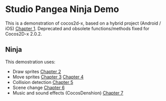 Studio Pangea Ninja Demo
========================

This is a demonstration of cocos2d-x, based on a hybrid project (Android / iOS) [Chapter 1].
Deprecated and obsolete functions/methods fixed for Cocos2D-x 2.0.2.

Ninja
-----

This demostration uses:  

* Draw sprites [Chapter 2]
* Move sprites [Chapter 3] [Chapter 4]
* Collision detection [Chapter 5]
* Scene change [Chapter 6]
* Music and sound effects (CocosDenshion) [Chapter 7]

[Chapter 1]: http://www.cocos2d-x.org/projects/cocos2d-x/wiki/Chapter_1_-_How_to_Create_a_New_cocos2d-x_project_on_multi-platforms

[Chapter 2]: http://www.cocos2d-x.org/projects/cocos2d-x/wiki/Chapter_2_-_How_to_Add_a_sprite

[Chapter 3]: http://www.cocos2d-x.org/projects/cocos2d-x/wiki/Chapter_3_-_How_to_Move_a_sprite

[Chapter 4]: http://www.cocos2d-x.org/projects/cocos2d-x/wiki/Chapter_4_-_How_to_Fire_some_Bullets

[Chapter 5]: http://www.cocos2d-x.org/projects/cocos2d-x/wiki/Chapter_5_-_How_to_Detect_the_Collisions

[Chapter 6]: http://www.cocos2d-x.org/projects/cocos2d-x/wiki/Chapter_6_-_How_to_Play_Music_and_Sound_Effect

[Chapter 7]: http://www.cocos2d-x.org/projects/cocos2d-x/wiki/Chapter_7_-_Some_Icing_on_the_Cake

